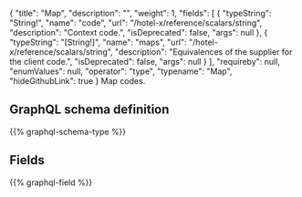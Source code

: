 {
  "title": "Map",
  "description": "",
  "weight": 1,
  "fields": [
    {
      "typeString": "String!",
      "name": "code",
      "url": "/hotel-x/reference/scalars/string",
      "description": "Context code.",
      "isDeprecated": false,
      "args": null
    },
    {
      "typeString": "[String!]",
      "name": "maps",
      "url": "/hotel-x/reference/scalars/string",
      "description": "Equivalences of the supplier for the client code.",
      "isDeprecated": false,
      "args": null
    }
  ],
  "requireby": null,
  "enumValues": null,
  "operator": "type",
  "typename": "Map",
  "hideGithubLink": true
}
Map codes.
## GraphQL schema definition

{{% graphql-schema-type %}}

## Fields

{{% graphql-field %}}
